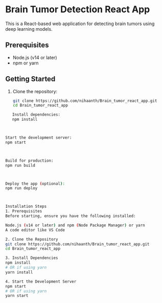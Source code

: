 
# Brain Tumor Detection React App

This is a React-based web application for detecting brain tumors using deep learning models.

## Prerequisites
- Node.js (v14 or later)
- npm or yarn

## Getting Started

1. Clone the repository:
   ```bash
   git clone https://github.com/nihaanth/Brain_tumor_react_app.git
   cd Brain_tumor_react_app


```bash
   Install dependencies:
   npm install



Start the development server:
npm start



Build for production:
npm run build



Deploy the app (optional):
npm run deploy



Installation Steps
1. Prerequisites
Before starting, ensure you have the following installed:

Node.js (v14 or later) and npm (Node Package Manager) or yarn
A code editor like VS Code

2. Clone the Repository
git clone https://github.com/nihaanth/Brain_tumor_react_app.git
cd Brain_tumor_react_app

3. Install Dependencies
npm install
# OR if using yarn
yarn install

4. Start the Development Server
npm start
# OR if using yarn
yarn start

